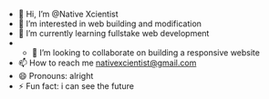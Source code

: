 - 👋 Hi, I’m @Native Xcientist
- 👀 I’m interested in web building and modification
- 🌱 I’m currently learning fullstake web development
- - 💞️ I’m looking to collaborate on building a responsive website
- 📫 How to reach me nativexcientist@gmail.com
- 😄 Pronouns: alright
- ⚡ Fun fact: i can see the future 

<!---
NativeXcientist1/NativeXcientist1 is a ✨ special ✨ repository because its `README.md` (this file) appears on your GitHub profile.
You can click the Preview link to take a look at your changes.
--->
